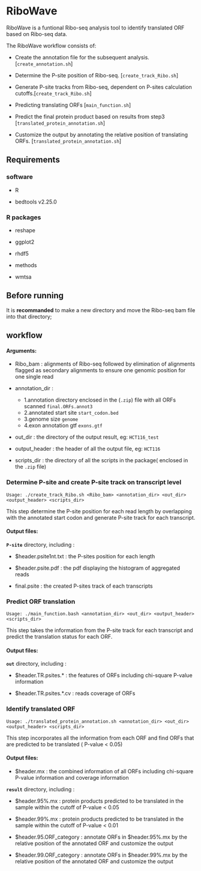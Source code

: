 # RiboWave 

RiboWave is a funtional Ribo-seq analysis tool to identify translated ORF based on Ribo-seq data.

The RiboWave workflow consists of:

* Create the annotation file for the subsequent analysis. [`create_annotation.sh`]

* Determine the P-site position of Ribo-seq. [`create_track_Ribo.sh`]

* Generate P-site tracks from Ribo-seq, dependent on P-sites calculation cutoffs.[`create_track_Ribo.sh`]

* Predicting translating ORFs [`main_function.sh`]

* Predict the final protein product based on results from step3 [`translated_protein_annotation.sh`]

* Customize the output by annotating the relative position of translating ORFs. [`translated_protein_annotation.sh`]


## Requirements
### software
* R 

* bedtools v2.25.0 
### R packages
* reshape

* ggplot2

* rhdf5

* methods

* wmtsa

## Before running 

It is **recommanded** to make a new directory and move the Ribo-seq bam file into that directory;


## workflow

#### Arguments:

- Ribo_bam 	: alignments of Ribo-seq followed by elimination of alignments flagged as secondary alignments to ensure one genomic position for one single read

- annotation_dir  : 
  - 1.annotation directory enclosed in the (`.zip`) file with all ORFs scanned `final.ORFs.annot3` 
  - 2.annotated start site `start_codon.bed` 
  - 3.genome size `genome` 
  - 4.exon annotation gtf `exons.gtf`

- out_dir 	: the directory of the output result, eg: `HCT116_test`

- output_header 	: the header of all the output file, eg: `HCT116` 

- scripts_dir 	: the directory of all the scripts in the package( enclosed in the `.zip` file)


### Determine P-site and create P-site track on transcript level 

```
Usage: ./create_track_Ribo.sh <Ribo_bam> <annotation_dir> <out_dir> <output_header> <scripts_dir>
```

This step determine the P-site position for each read length by overlapping with the annotated start codon and generate P-site track for each transcript.


#### Output files:
**`P-site`** directory, including :

* $header.psite1nt.txt 	: the P-sites position for each length

* $header.psite.pdf 	: the pdf displaying the histogram of aggregated reads

* final.psite 	: the created P-sites track of each transcripts 


### Predict ORF translation

```
Usage: ./main_function.bash <annotation_dir> <out_dir> <output_header> <scripts_dir>
```

This step takes the information from the P-site track for each transcript and predict the translation status for each ORF.

#### Output files:
**`out`** directory, including :

* $header.TR.psites.* 	: the features of ORFs including chi-square P-value information

* $header.TR.psites.*.cv	: reads coverage of ORFs


### Identify translated ORF

```
Usage: ./translated_protein_annotation.sh <annotation_dir> <out_dir> <output_header> <scripts_dir>
```

This step incorporates all the information from each ORF and find ORFs that are predicted to be translated ( P-value < 0.05) 

#### Output files:

* $header.mx 			: the combined information of all ORFs including chi-square P-value information and coverage information

**`result`** directory, including :

* $header.95%.mx 	: protein products predicted to be translated in the sample within the cutoff of P-value < 0.05

* $header.99%.mx 	: protein products predicted to be translated in the sample within the cutoff of P-value < 0.01

* $header.95.ORF_category : annotate ORFs in $header.95%.mx by the relative position of the annotated ORF and customize the output

* $header.99.ORF_category : annotate ORFs in $header.99%.mx by the relative position of the annotated ORF and customize the output

